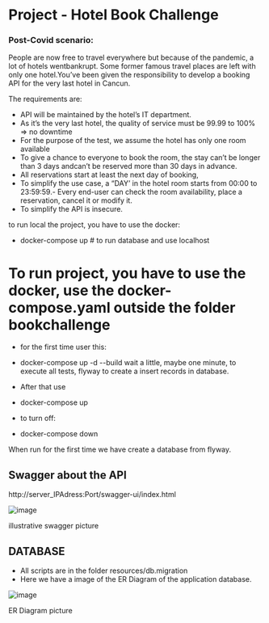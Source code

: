 # Project - Hotel Book Challenge

###  Post-Covid scenario:
People are now free to travel everywhere but because of the pandemic, a lot of hotels  wentbankrupt. Some former famous travel places are left with only one hotel.You’ve been given the responsibility 
to develop a booking API for the very last hotel in Cancun.


The requirements are:
- API will be maintained by the hotel’s IT department.
- As it’s the very last hotel, the quality of service must be 99.99 to 100% => no downtime
- For the purpose of the test, we assume the hotel has only one room available
- To give a chance to everyone to book the room, the stay can’t be longer than 3 days andcan’t be reserved more than 30 days in advance.
- All reservations start at least the next day of booking,
- To simplify the use case, a “DAY’ in the hotel room starts from 00:00 to 23:59:59.- Every end-user can check the room availability, place a reservation, cancel it or modify it.
- To simplify the API is insecure.

to run local the project, you have to use the docker: 
- docker-compose up # to run database and use localhost


# To run project, you have to use the docker, use the  docker-compose.yaml outside the folder bookchallenge
- for the first time user this:
- docker-compose up -d --build 
wait a little, maybe one minute, to execute all tests, flyway to create a insert records in database.

- After that use
- docker-compose up
- to turn off:
- docker-compose down






When run for the first time we have create a database from flyway.


## Swagger about the API
http://server_IPAdress:Port/swagger-ui/index.html

![image](https://user-images.githubusercontent.com/36196458/178511038-9910d5b9-6f8f-4c6e-ac22-3aefc613bfca.png)


illustrative swagger picture




## DATABASE
- All scripts are in the folder resources/db.migration
- Here we have a image of the ER Diagram of the application database. 


![image](https://user-images.githubusercontent.com/36196458/178511499-3136afbf-bdf9-421e-b135-41c06244fbcf.png)



ER Diagram picture
